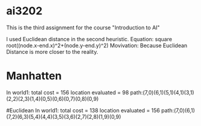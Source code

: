 # ai3202
This is the third assignment for the course "Introduction to AI"

I used Euclidean distance in the second heuristic. 
Equation: square root((node.x-end.x)^2+(node.y-end.y)^2)
Movivation: Because Euclidean Distance is more closer to the reality. 
# Manhatten
In world1:
total cost = 156
location evaluated = 98
path:(7,0)(6,1)(5,1)(4,1)(3,1)(2,2)(2,3)(1,4)(0,5)(0,6)(0,7)(0,8)(0,9)

#Euclidean
In world1:
total cost = 138
location evaluated = 156
path:(7,0)(6,1)(7,2)(6,3)(5,4)(4,4)(3,5)(3,6)(2,7)(2,8)(1,9)(0,9)
